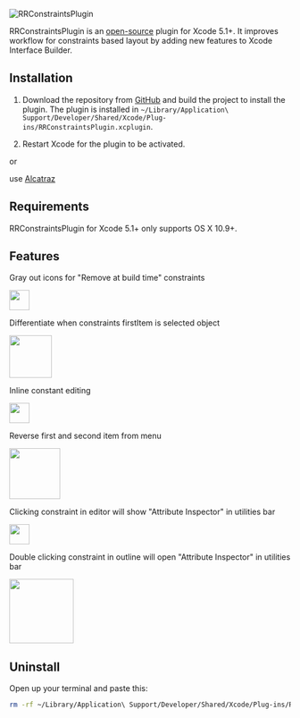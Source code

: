 ![RRConstraintsPlugin](https://raw.github.com/RolandasRazma/RRConstraintsPlugin/master/RRConstraintsPlugin/Resources/Images/header@2x.png)


RRConstraintsPlugin is an [open-source](https://github.com/RolandasRazma/RRConstraintsPlugin) plugin for Xcode 5.1+. It improves workflow for constraints based layout by adding new features to Xcode Interface Builder.


## Installation

1. Download the repository from [GitHub](https://github.com/RolandasRazma/RRConstraintsPlugin) and build the project to install the plugin. The plugin is installed in `~/Library/Application\ Support/Developer/Shared/Xcode/Plug-ins/RRConstraintsPlugin.xcplugin`.

2. Restart Xcode for the plugin to be activated.

or 

use [Alcatraz](https://github.com/supermarin/Alcatraz)


## Requirements

RRConstraintsPlugin for Xcode 5.1+ only supports OS X 10.9+.


## Features

Gray out icons for "Remove at build time" constraints


<img src="https://raw.github.com/RolandasRazma/RRConstraintsPlugin/master/RRConstraintsPlugin/Resources/ChangeLog/Images/remove_at_build_time.png" height="36px">


Differentiate when constraints firstItem is selected object

<img src="https://raw.github.com/RolandasRazma/RRConstraintsPlugin/master/RRConstraintsPlugin/Resources/ChangeLog/Images/differentiate_when_firstitem.png" height="76px">


Inline constant editing

<img src="https://raw.github.com/RolandasRazma/RRConstraintsPlugin/master/RRConstraintsPlugin/Resources/ChangeLog/Images/inline_constant_editing.png" height="36px">


Reverse first and second item from menu

<img src="https://raw.github.com/RolandasRazma/RRConstraintsPlugin/master/RRConstraintsPlugin/Resources/ChangeLog/Images/reverse_first_and_second-item_from_menu.png" height="91px">


Clicking constraint in editor will show "Attribute Inspector" in utilities bar

<img src="https://raw.github.com/RolandasRazma/RRConstraintsPlugin/master/RRConstraintsPlugin/Resources/ChangeLog/Images/constraint_in_editor_attribute_inspector.png" height="36px">


Double clicking constraint in outline will open "Attribute Inspector" in utilities bar

<img src="https://raw.github.com/RolandasRazma/RRConstraintsPlugin/master/RRConstraintsPlugin/Resources/ChangeLog/Images/double_click_constraint_in_outline_attribute_inspector.png" height="115px">


## Uninstall

Open up your terminal and paste this: 

```bash
rm -rf ~/Library/Application\ Support/Developer/Shared/Xcode/Plug-ins/RRConstraintsPlugin.xcplugin
```
